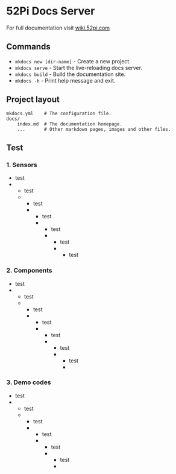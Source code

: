 # 52Pi Docs Server 
For full documentation visit [wiki.52pi.com](https://wiki.52pi.com) 


## Commands

* `mkdocs new [dir-name]` - Create a new project.
* `mkdocs serve` - Start the live-reloading docs server.
* `mkdocs build` - Build the documentation site.
* `mkdocs -h` - Print help message and exit.

## Project layout

    mkdocs.yml    # The configuration file.
    docs/
        index.md  # The documentation homepage.
        ...       # Other markdown pages, images and other files.



## **Test**

### **1. Sensors** 
* test
* * test
  * * test
    * * test
      * * test
        * * test
          * * test 
### **2. Components**
* test
* * test
  * * test
    * * test
      * * test
        * * test
          * * test
            * 
### **3. Demo codes** 

* test
* * test
  * * test
    * * test
      * * test
        * * test
          * 
